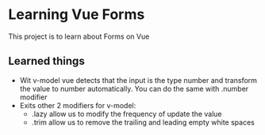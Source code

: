 # Learning Vue Forms

This project is to learn about Forms on Vue

## Learned things

- Wit v-model vue detects that the input is the type number and transform the value to number automatically. You can do the same with .number modifier
- Exits other 2 modifiers for v-model:
  - .lazy allow us to modify the frequency of update the value
  - .trim allow us to remove the trailing and leading empty white spaces